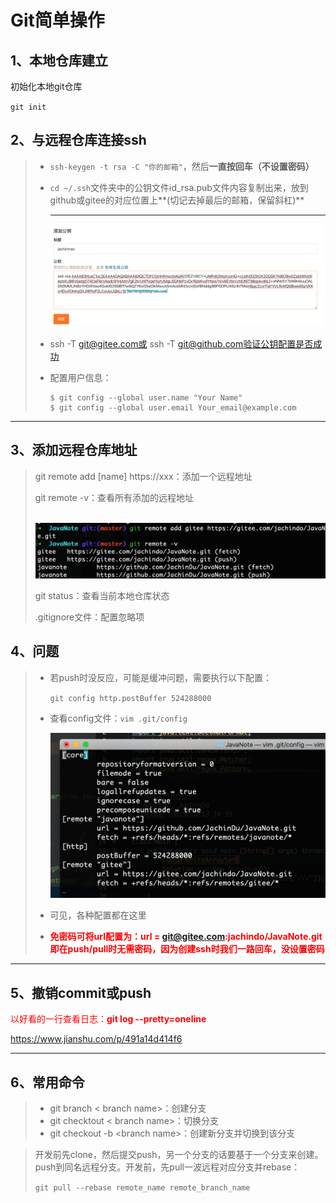 # Git简单操作

## 1、本地仓库建立

初始化本地git仓库

`git init`

## 2、与远程仓库连接ssh

> - `ssh-keygen -t rsa -C "你的邮箱"`，然后**一直按回车（不设置密码）**
>
> - `cd ~/.ssh`文件夹中的公钥文件id_rsa.pub文件内容复制出来，放到github或gitee的对应位置上**(切记去掉最后的邮箱，保留斜杠)**
>
>   ------
>
>   ![image-20200127173852621](PicSource/image-20200127173852621.png)
>
> - ssh -T git@gitee.com或 ssh -T git@github.com验证公钥配置是否成功
>
> - 配置用户信息：
>
>   ```shell
>   $ git config --global user.name "Your Name"
>   $ git config --global user.email Your_email@example.com
>   ```

------





## 3、添加远程仓库地址

> git remote add [name] https://xxx：添加一个远程地址
>
> git remote -v：查看所有添加的远程地址
>
> ​	![image-20200127172447722](PicSource/image-20200127172447722.png)
>
> git status：查看当前本地仓库状态
>
> .gitignore文件：配置忽略项



## 4、问题

> - 若push时没反应，可能是缓冲问题，需要执行以下配置：
>
>   `git config http.postBuffer 524288000`
>
> - 查看config文件：`vim .git/config`
>
>   ![image-20200127174856166](PicSource/image-20200127174856166.png)
>
> - 可见，各种配置都在这里
>
> - <font color='red'>**免密码可将url配置为：url = git@gitee.com:jachindo/JavaNote.git即在push/pull时无需密码，因为创建ssh时我们一路回车，没设置密码**</font>

------

## 5、撤销commit或push

<font color='red'>以好看的一行查看日志：**git log --pretty=oneline**</font>



https://www.jianshu.com/p/491a14d414f6

------

## 6、常用命令

> - git branch < branch name>：创建分支
> - git checktout < branch name>：切换分支
> - git checkout -b \<branch name>：创建新分支并切换到该分支

> 开发前先clone，然后提交push，另一个分支的话要基于一个分支来创建。push到同名远程分支。开发前，先pull一波远程对应分支并rebase：
>
> `git pull --rebase remote_name remote_branch_name`

